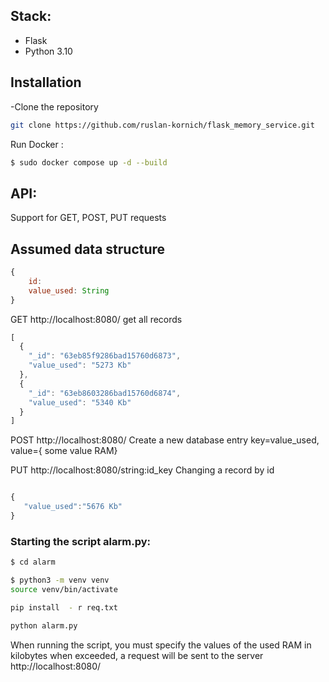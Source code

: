 

## Stack:
- Flask
- Python 3.10

## Installation

-Clone the repository

```bash
git clone https://github.com/ruslan-kornich/flask_memory_service.git
```


Run Docker :

```bash
$ sudo docker compose up -d --build
```

## API:
Support for GET, POST, PUT requests
## Assumed data structure

```jsx
{
	id: 
	value_used: String
}
```

GET http://localhost:8080/ get all records
```jsx
[
  {
    "_id": "63eb85f9286bad15760d6873",
    "value_used": "5273 Kb"
  },
  {
    "_id": "63eb8603286bad15760d6874",
    "value_used": "5340 Kb"
  }
]
```


POST http://localhost:8080/ Create a new database entry
key=value_used, 
value={ some value RAM}

PUT http://localhost:8080/string:id_key Changing a record by id

```jsx

{
   "value_used":"5676 Kb"
}
```




### Starting the script alarm.py:
```bash
$ cd alarm
```

```bash
$ python3 -m venv venv
source venv/bin/activate
```

```bash
pip install  - r req.txt
```

```bash
python alarm.py
```

When running the script, you must specify the values of the used RAM in kilobytes
when exceeded, a request will be sent to the server http://localhost:8080/






